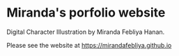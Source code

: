 # Miranda's porfolio website

Digital Character Illustration by Miranda Febliya Hanan.

Please see the website at https://mirandafebliya.github.io